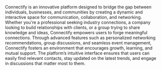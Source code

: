 Connectify is an innovative platform designed to bridge the gap between individuals, businesses, and communities by creating a dynamic and interactive space for communication, collaboration, and networking. Whether you're a professional seeking industry connections, a company looking to build relationships with clients, or a group trying to share knowledge and ideas, Connectify empowers users to forge meaningful connections. Through advanced features such as personalized networking recommendations, group discussions, and seamless event management, Connectify fosters an environment that encourages growth, learning, and mutual support. The platform’s intuitive interface ensures that users can easily find relevant contacts, stay updated on the latest trends, and engage in discussions that matter most to them.
